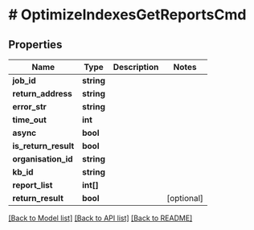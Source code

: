 # # OptimizeIndexesGetReportsCmd

## Properties

Name | Type | Description | Notes
------------ | ------------- | ------------- | -------------
**job_id** | **string** |  |
**return_address** | **string** |  |
**error_str** | **string** |  |
**time_out** | **int** |  |
**async** | **bool** |  |
**is_return_result** | **bool** |  |
**organisation_id** | **string** |  |
**kb_id** | **string** |  |
**report_list** | **int[]** |  |
**return_result** | **bool** |  | [optional]

[[Back to Model list]](../../README.md#models) [[Back to API list]](../../README.md#endpoints) [[Back to README]](../../README.md)
